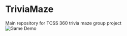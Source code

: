 # TriviaMaze
Main repository for TCSS 360 trivia maze group project
<br />
![Game Demo](https://media.giphy.com/media/w4CaRdvVdxWfONRL2i/giphy.gif)